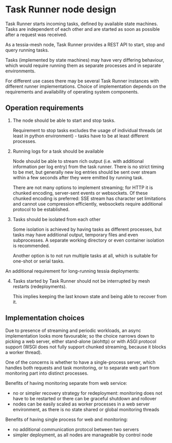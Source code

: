 <!--
Copyright 2021 IBM Corp.

Licensed under the Apache License, Version 2.0 (the "License");
you may not use this file except in compliance with the License.
You may obtain a copy of the License at

   http://www.apache.org/licenses/LICENSE-2.0

Unless required by applicable law or agreed to in writing, software
distributed under the License is distributed on an "AS IS" BASIS,
WITHOUT WARRANTIES OR CONDITIONS OF ANY KIND, either express or implied.
See the License for the specific language governing permissions and
limitations under the License.
-->

# Task Runner node design

Task Runner starts incoming tasks, defined by available state machines. Tasks are independent of each other and are started as soon as possible after a request was received.

As a tessia-mesh node, Task Runner provides a REST API to start, stop and query running tasks. 

Tasks (implemented by state machines) may have very differing behaviour, which would require running them as separate processes and in separate environments.

For different use cases there may be several Task Runner instances with different runner implementations. Choice of implementation depends on the requirements and availability of operating system components.

## Operation requirements

1. The node should be able to start and stop tasks.

   Requirement to stop tasks excludes the usage of individual threads (at least in python environment) - tasks have to be at least different processes.

2. Running logs for a task should be available

   Node should be able to stream rich output (i.e. with additional information per log entry) from the task runner. There is no strict timing to be met, but generally new log entries should be sent over stream within a few seconds after they were emitted by running task.

   There are not many options to implement streaming; for HTTP it is chunked encoding, server-sent events or websockets. Of these chunked encoding is preferred: SSE stream has character set limitations and cannot use compression efficiently, websockets require additional protocol to be established.

3. Tasks should be isolated from each other

   Some isolation is achieved by having tasks as different processes, but tasks may have additional output, temporary files and even subprocesses. A separate working directory or even container isolation is recommended.

   Another option is to not run multiple tasks at all, which is
   suitable for one-shot or serial tasks.

An additional requirement for long-running tessia deployments:

4. Tasks started by Task Runner should not be interrupted by mesh restarts (redeployments). 

   This implies keeping the last known state and being able to recover from it.

## Implementation choices

Due to presence of streaming and periodic workloads, an async implementation looks more favourable; so the choice narrows down to picking a web server, either stand-alone (aiohttp) or with ASGI protocol support (WSGI does not fully support chunked streaming, because it blocks a worker thread).

One of the concerns is whether to have a single-process server, which handles both requests and task monitoring, or to separate web part from monitoring part into distinct processes.

Benefits of having monitoring separate from web service:
- no or simpler recovery strategy for redeployment: monitoring does not have to be restarted or there can be graceful shutdown and rollover
- nodes can be easily scaled as worker processes in a web server environment, as there is no state shared or global monitoring threads

Benefits of having single process for web and monitoring:
- no additional communication protocol between two servers
- simpler deployment, as all nodes are manageable by control node

